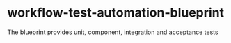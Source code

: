 # workflow-test-automation-blueprint
The blueprint provides unit, component, integration and acceptance tests
